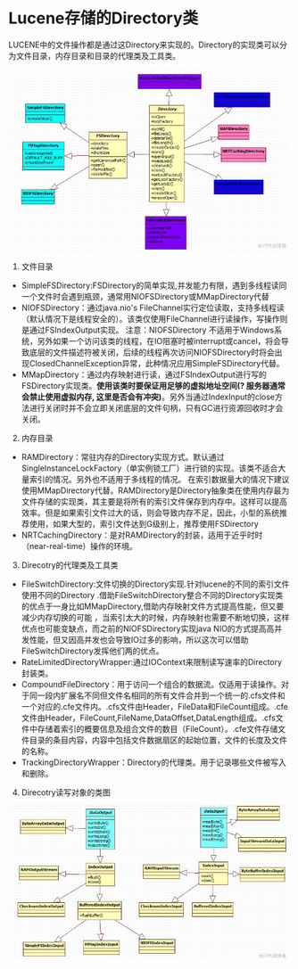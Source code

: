 # Lucene存储的Directory类

LUCENE中的文件操作都是通过这Directory来实现的。Directory的实现类可以分为文件目录，内存目录和目录的代理类及工具类。

![lucene-store-directory](./resource/lucene-store-directory.jpg)

1. 文件目录

* SimpleFSDirectory:FSDirectory的简单实现,并发能力有限，遇到多线程读同一个文件时会遇到瓶颈，通常用NIOFSDirectory或MMapDirectory代替
* NIOFSDirectory：通过java.nio's FileChannel实行定位读取，支持多线程读（默认情况下是线程安全的）。该类仅使用FileChannel进行读操作，写操作则是通过FSIndexOutput实现。 注意：NIOFSDirectory 不适用于Windows系统，另外如果一个访问该类的线程，在IO阻塞时被interrupt或cancel，将会导致底层的文件描述符被关闭，后续的线程再次访问NIOFSDirectory时将会出现ClosedChannelException异常，此种情况应用SimpleFSDirectory代替。
* MMapDirectory：通过内存映射进行读，通过FSIndexOutput进行写的FSDirectory实现类。**使用该类时要保证用足够的虚拟地址空间(? 服务器通常会禁止使用虚拟内存, 这里是否会有冲突)**。另外当通过IndexInput的close方法进行关闭时并不会立即关闭底层的文件句柄，只有GC进行资源回收时才会关闭。

2. 内存目录

* RAMDirectory：常驻内存的Directory实现方式。默认通过SingleInstanceLockFactory（单实例锁工厂）进行锁的实现。该类不适合大量索引的情况。另外也不适用于多线程的情况。  在索引数据量大的情况下建议使用MMapDirectory代替。RAMDirectory是Directory抽象类在使用内存最为文件存储的实现类，其主要是将所有的索引文件保存到内存中。这样可以提高效率。但是如果索引文件过大的话，则会导致内存不足，因此，小型的系统推荐使用，如果大型的，索引文件达到G级别上，推荐使用FSDirectory
* NRTCachingDirectory：是对RAMDirectory的封装，适用于近乎时时（near-real-time）操作的环境。

3. Direcotry的代理类及工具类

* FileSwitchDirectory:文件切换的Directory实现.针对lucene的不同的索引文件使用不同的Directory .借助FileSwitchDirectory整合不同的Directory实现类的优点于一身比如MMapDirectory,借助内存映射文件方式提高性能，但又要减少内存切换的可能 ，当索引太大的时候，内存映射也需要不断地切换，这样优点也可能变缺点，而之前的NIOFSDirectory实现java NIO的方式提高高并发性能，但又因高并发也会导致IO过多的影响，所以这次可以借助FileSwitchDirectory发挥他们两的优点。
* RateLimitedDirectoryWrapper:通过IOContext来限制读写速率的Directory封装类。
* CompoundFileDirectory：用于访问一个组合的数据流。仅适用于读操作。对于同一段内扩展名不同但文件名相同的所有文件合并到一个统一的.cfs文件和一个对应的.cfe文件内。.cfs文件由Header，FileData和FileCount组成。.cfe文件由Header，FileCount,FileName,DataOffset,DataLength组成。.cfs文件中存储着索引的概要信息及组合文件的数目（FileCount）。.cfe文件存储文件目录的条目内容，内容中包括文件数据扇区的起始位置，文件的长度及文件的名称。
* TrackingDirectoryWrapper：Directory的代理类。用于记录哪些文件被写入和删除。

4. Direcotry读写对象的类图

![directory ops](./resource/lucene-store-directory-read-write.jpg)
